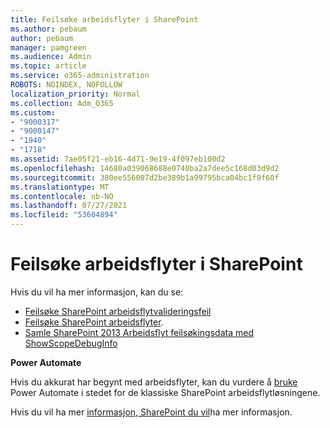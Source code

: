 ```yaml
---
title: Feilsøke arbeidsflyter i SharePoint
ms.author: pebaum
author: pebaum
manager: pamgreen
ms.audience: Admin
ms.topic: article
ms.service: o365-administration
ROBOTS: NOINDEX, NOFOLLOW
localization_priority: Normal
ms.collection: Adm_O365
ms.custom:
- "9000317"
- "9000147"
- "1940"
- "1718"
ms.assetid: 7ae05f21-eb16-4d71-9e19-4f097eb100d2
ms.openlocfilehash: 14680a039068688e0740ba2a7dee5c168d03d9d2
ms.sourcegitcommit: 380ee556007d2be389b1a99795bca04bc1f9f60f
ms.translationtype: MT
ms.contentlocale: nb-NO
ms.lasthandoff: 07/27/2021
ms.locfileid: "53604894"
---
```

# <a name="troubleshoot-workflows-in-sharepoint"></a>Feilsøke arbeidsflyter i SharePoint

Hvis du vil ha mer informasjon, kan du se:

- [Feilsøke SharePoint arbeidsflytvalideringsfeil](/sharepoint/dev/general-development/troubleshooting-sharepoint-server-workflow-validation-errors-in-visio)
- [Feilsøke SharePoint arbeidsflyter](/sharepoint/dev/general-development/debugging-sharepoint-server-workflows).
- [Samle SharePoint 2013 Arbeidsflyt feilsøkingsdata med ShowScopeDebugInfo](/sharepoint/troubleshoot/workflows/gather-workflow-data)

**Power Automate**

Hvis du akkurat har begynt med arbeidsflyter, kan du vurdere å [bruke](/power-automate/modern-approvals) Power Automate i stedet for de klassiske SharePoint arbeidsflytløsningene.

Hvis du vil ha mer [informasjon, SharePoint du vil](/alchemyinsights/sharepoint-workflows-retiring)ha mer informasjon.
